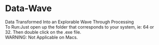 # Data-Wave
Data Transformed Into an Explorable Wave Through Processing  
To Run:Just open up the folder that corresponds to your system, ie: 64 or 32. Then double click on the .exe file.   
WARNING: Not Applicable on Macs.
